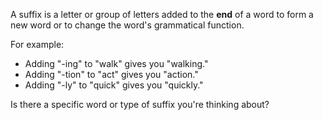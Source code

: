 A suffix is a letter or group of letters added to the **end** of a word to form a new word or to change the word's grammatical function.

For example:
* Adding "-ing" to "walk" gives you "walking."
* Adding "-tion" to "act" gives you "action."
* Adding "-ly" to "quick" gives you "quickly."

Is there a specific word or type of suffix you're thinking about?